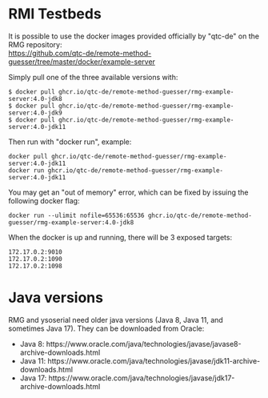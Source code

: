 # RMI Testbeds

It is possible to use the docker images provided officially by "qtc-de" on the RMG repository:
<br>
https://github.com/qtc-de/remote-method-guesser/tree/master/docker/example-server

Simply pull one of the three available versions with:

```
$ docker pull ghcr.io/qtc-de/remote-method-guesser/rmg-example-server:4.0-jdk8
$ docker pull ghcr.io/qtc-de/remote-method-guesser/rmg-example-server:4.0-jdk9
$ docker pull ghcr.io/qtc-de/remote-method-guesser/rmg-example-server:4.0-jdk11
```

Then run with "docker run", example:

```
docker pull ghcr.io/qtc-de/remote-method-guesser/rmg-example-server:4.0-jdk11
docker run ghcr.io/qtc-de/remote-method-guesser/rmg-example-server:4.0-jdk11
```

You may get an "out of memory" error, which can be fixed by issuing the following docker flag:

```
docker run --ulimit nofile=65536:65536 ghcr.io/qtc-de/remote-method-guesser/rmg-example-server:4.0-jdk8
```

When the docker is up and running, there will be 3 exposed targets:

```
172.17.0.2:9010
172.17.0.2:1090
172.17.0.2:1098
```

# Java versions

RMG and ysoserial need older java versions (Java 8, Java 11, and sometimes Java 17). They can be downloaded from Oracle:

<ul>
<li>Java 8: https://www.oracle.com/java/technologies/javase/javase8-archive-downloads.html</li>
<li>Java 11: https://www.oracle.com/java/technologies/javase/jdk11-archive-downloads.html</li>
<li>Java 17: https://www.oracle.com/java/technologies/javase/jdk17-archive-downloads.html</li>
</ul>
